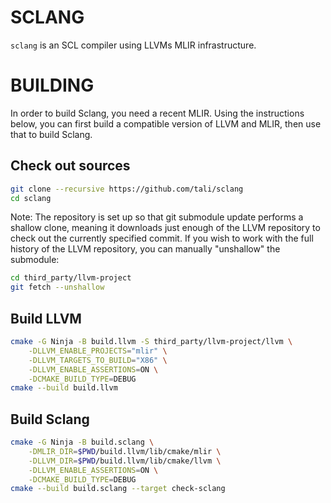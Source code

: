 # SCLANG

`sclang` is an SCL compiler using LLVMs MLIR infrastructure.

# BUILDING

In order to build Sclang, you need a recent MLIR.
Using the instructions below, you can first build a compatible version of LLVM and MLIR, then use that to build Sclang.

## Check out sources

```sh
git clone --recursive https://github.com/tali/sclang
cd sclang
```

Note:
The repository is set up so that git submodule update performs a shallow clone,
meaning it downloads just enough of the LLVM repository to check out the currently specified commit.
If you wish to work with the full history of the LLVM repository, you can manually "unshallow" the submodule:

```sh
cd third_party/llvm-project
git fetch --unshallow
```

## Build LLVM

```sh
cmake -G Ninja -B build.llvm -S third_party/llvm-project/llvm \
    -DLLVM_ENABLE_PROJECTS="mlir" \
    -DLLVM_TARGETS_TO_BUILD="X86" \
    -DLLVM_ENABLE_ASSERTIONS=ON \
    -DCMAKE_BUILD_TYPE=DEBUG
cmake --build build.llvm
```

## Build Sclang

```sh
cmake -G Ninja -B build.sclang \
    -DMLIR_DIR=$PWD/build.llvm/lib/cmake/mlir \
    -DLLVM_DIR=$PWD/build.llvm/lib/cmake/llvm \
    -DLLVM_ENABLE_ASSERTIONS=ON \
    -DCMAKE_BUILD_TYPE=DEBUG
cmake --build build.sclang --target check-sclang
```

